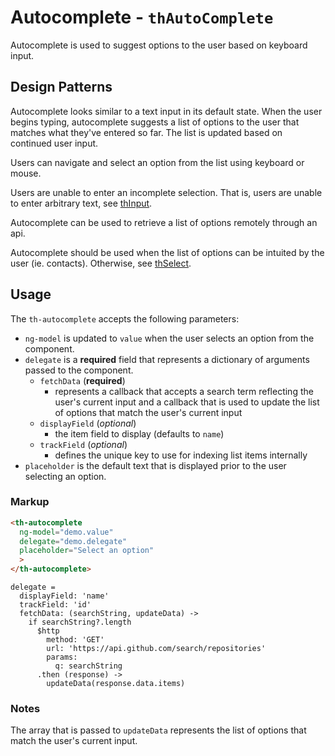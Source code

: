 # Autocomplete - `thAutoComplete`

Autocomplete is used to suggest options to the user based on keyboard input.

## Design Patterns

Autocomplete looks similar to a text input in its default state. When the user begins typing, autocomplete suggests a list of options to the user that matches what they've entered so far. The list is updated based on continued user input.

Users can navigate and select an option from the list using keyboard or mouse. 

Users are unable to enter an incomplete selection. That is, users are unable to enter arbitrary text, see [thInput](../thInput).

Autocomplete can be used to retrieve a list of options remotely through an api.

Autocomplete should be used when the list of options can be intuited by the user (ie. contacts). Otherwise, see [thSelect](../thSelect).

## Usage

The `th-autocomplete` accepts the following parameters:

* `ng-model` is updated to `value` when the user selects an option from the component.
* `delegate` is a **required** field that represents a dictionary of arguments passed to the component.
  * `fetchData` (**required**)
    * represents a callback that accepts a search term reflecting the user's current input and a callback that is used to update the list of options that match the user's current input
  * `displayField` (*optional*)
    * the item field to display (defaults to `name`)
  * `trackField` (*optional*)
    * defines the unique key to use for indexing list items internally
* `placeholder` is the default text that is displayed prior to the user selecting an option.

### Markup

```html
<th-autocomplete
  ng-model="demo.value"
  delegate="demo.delegate"
  placeholder="Select an option"
  >
</th-autocomplete>
```

```
delegate =
  displayField: 'name'
  trackField: 'id'
  fetchData: (searchString, updateData) ->
    if searchString?.length
      $http
        method: 'GET'
        url: 'https://api.github.com/search/repositories'
        params:
          q: searchString
      .then (response) ->
        updateData(response.data.items)
```

### Notes

The array that is passed to `updateData` represents the list of options that match the user's current input.
